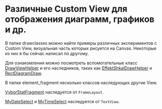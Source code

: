 # Различные Custom View для отображения диаграмм, графиков и др.

В папке drawclasses можно найти примеры различных экспериментов с Custom View, 
визуальная часть которых рисуется на Canvas. Некоторые из них я бы сейчас написал
по другому. 

Для ознакомления можно посмотреть вспомогательные класс 
<a  href="ru/ragefalcon/tutatores/ui/drawclasses/DrawViewHelper.kt">DrawViewHelper</a> и его
наследников, таких как <a  href="ru/ragefalcon/tutatores/ui/drawclasses/EffektShkalDrawHelper.kt">EffektShkalDrawHelper</a>
и <a  href="ru/ragefalcon/tutatores/ui/drawclasses/RectDiagramDraw.kt">RectDiagramDraw</a>.

В папке element_fragment несколько классов наследующих другие View.

<a  href="ru/ragefalcon/tutatores/ui/element_fragment/VyborStatFragment.kt">VyborStatFragment</a> 
наследуется от `FrameLayout`.

<a  href="ru/ragefalcon/tutatores/ui/element_fragment/MyDateSelect.kt">MyDateSelect</a>
и <a  href="ru/ragefalcon/tutatores/ui/element_fragment/MyTimeSelect.kt">MyTimeSelect</a>
наследуется от `TextView`.
